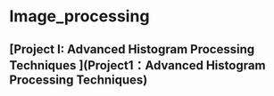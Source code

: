 ﻿# Image_processing




## [Project I: Advanced Histogram Processing Techniques ](Project1：Advanced Histogram Processing Techniques)

